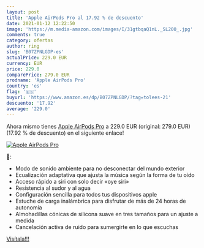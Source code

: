 ```yaml
---
layout: post
title: 'Apple AirPods Pro al 17.92 % de descuento'
date: 2021-01-12 12:22:50
image: 'https://m.media-amazon.com/images/I/31gtbqaQ1nL._SL200_.jpg'
comments: true
category: ofertas
author: ring
slug: 'B07ZPNLGDP-es'
actualPrice: 229.0 EUR
currency: EUR
price: 229.0
comparePrice: 279.0 EUR
prodname: 'Apple AirPods Pro'
country: 'es'
flag: '🇪🇸'
buyurl: 'https://www.amazon.es/dp/B07ZPNLGDP/?tag=tolees-21'
descuento: '17.92'
average: '229.0'
---
```


Ahora mismo tienes [Apple AirPods Pro](https://www.amazon.es/dp/B07ZPNLGDP/?tag=tolees-21) a 229.0 EUR (original: 279.0 EUR) (17.92 %  de descuento) en el siguiente enlace!

[![Apple AirPods Pro](https://m.media-amazon.com/images/I/31gtbqaQ1nL._SL200_.jpg)](https://www.amazon.es/dp/B07ZPNLGDP/?tag=tolees-21)

🔎:

- Modo de sonido ambiente para no desconectar del mundo exterior
- Ecualización adaptativa que ajusta la música según la forma de tu oído
- Acceso rápido a siri con solo decir «oye siri»
- Resistencia al sudor y al agua
- Configuración sencilla para todos tus dispositivos apple
- Estuche de carga inalámbrica para disfrutar de más de 24 horas de autonomía
- Almohadillas cónicas de silicona suave en tres tamaños para un ajuste a medida
- Cancelación activa de ruido para sumergirte en lo que escuchas

[Visítala!!!](https://www.amazon.es/dp/B07ZPNLGDP/?tag=tolees-21)
